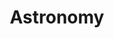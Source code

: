---
title: Astronomy
crosslinks:
- autotldr
- telescopes
- astrophotography
- livven
- xkcd
- space
- gameflysocial
- spaceengine
- explainlikeimfive
- spaceporn
- solareclipse
- Spaceonly
- conspiracy
- pics
- Andromeda321
- askscience
- titlegore
- WTF
- amateurradio
- flatearth
---